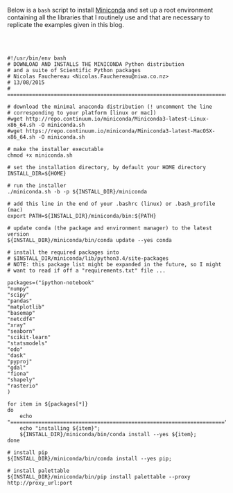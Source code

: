 <!--
.. title: Miniconda installation
.. slug: miniconda-installation
.. date: 2015-08-13 16:40:15 UTC+12:00
.. tags:
.. category:
.. link:
.. description:
.. type: text
-->

Below is a `bash` script to install [Miniconda](http://conda.pydata.org/miniconda.html) and set up a root environment containing all the libraries that I routinely use and that are necessary to
replicate the examples given in this blog.
<!-- TEASER_END -->
<br>
<br>


    #!/usr/bin/env bash
    # DOWNLOAD AND INSTALLS THE MINICONDA Python distribution
    # and a suite of Scientific Python packages
    # Nicolas Fauchereau <Nicolas.Fauchereau@niwa.co.nz>
    # 13/08/2015
    # ==============================================================================

    # download the minimal anaconda distribution (! uncomment the line
    # corresponding to your platform [linux or mac])
    #wget http://repo.continuum.io/miniconda/Miniconda3-latest-Linux-x86_64.sh -O miniconda.sh
    #wget https://repo.continuum.io/miniconda/Miniconda3-latest-MacOSX-x86_64.sh -O miniconda.sh

    # make the installer executable
    chmod +x miniconda.sh

    # set the installation directory, by default your HOME directory
    INSTALL_DIR=${HOME}

    # run the installer
    ./miniconda.sh -b -p ${INSTALL_DIR}/miniconda

    # add this line in the end of your .bashrc (linux) or .bash_profile (mac)
    export PATH=${INSTALL_DIR}/miniconda/bin:${PATH}

    # update conda (the package and environment manager) to the latest version
    ${INSTALL_DIR}/miniconda/bin/conda update --yes conda

    # install the required packages into
    # $INSTALL_DIR/miniconda/lib/python3.4/site-packages
    # NOTE: this package list might be expanded in the future, so I might
    # want to read if off a "requirements.txt" file ...

    packages=("ipython-notebook"
    "numpy"
    "scipy"
    "pandas"
    "matplotlib"
    "basemap"
    "netcdf4"
    "xray"
    "seaborn"
    "scikit-learn"
    "statsmodels"
    "odo"
    "dask"
    "pyproj"
    "gdal"
    "fiona"
    "shapely"
    "rasterio"
    )

    for item in ${packages[*]}
    do
        echo "=====================================================================";
        echo "installing ${item}";
        ${INSTALL_DIR}/miniconda/bin/conda install --yes ${item};
    done

    # install pip     
    ${INSTALL_DIR}/miniconda/bin/conda install --yes pip;

    # install palettable
    ${INSTALL_DIR}/miniconda/bin/pip install palettable --proxy http://proxy_url:port
